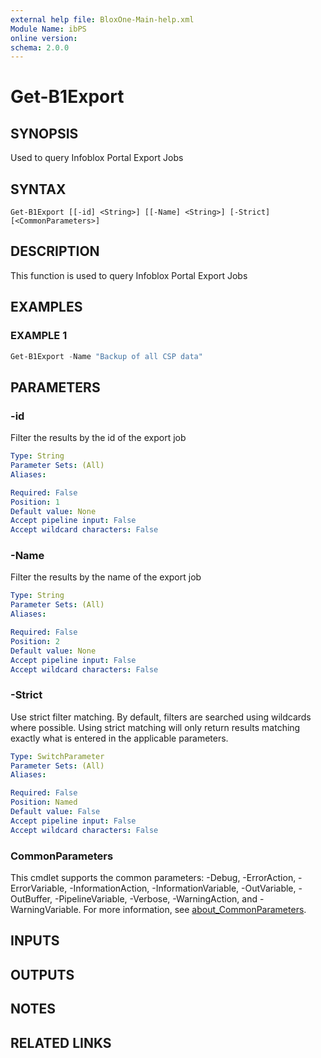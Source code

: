 ```yaml
---
external help file: BloxOne-Main-help.xml
Module Name: ibPS
online version:
schema: 2.0.0
---
```


# Get-B1Export

## SYNOPSIS
Used to query Infoblox Portal Export Jobs

## SYNTAX

```
Get-B1Export [[-id] <String>] [[-Name] <String>] [-Strict] [<CommonParameters>]
```

## DESCRIPTION
This function is used to query Infoblox Portal Export Jobs

## EXAMPLES

### EXAMPLE 1
```powershell
Get-B1Export -Name "Backup of all CSP data"
```

## PARAMETERS

### -id
Filter the results by the id of the export job

```yaml
Type: String
Parameter Sets: (All)
Aliases:

Required: False
Position: 1
Default value: None
Accept pipeline input: False
Accept wildcard characters: False
```

### -Name
Filter the results by the name of the export job

```yaml
Type: String
Parameter Sets: (All)
Aliases:

Required: False
Position: 2
Default value: None
Accept pipeline input: False
Accept wildcard characters: False
```

### -Strict
Use strict filter matching.
By default, filters are searched using wildcards where possible.
Using strict matching will only return results matching exactly what is entered in the applicable parameters.

```yaml
Type: SwitchParameter
Parameter Sets: (All)
Aliases:

Required: False
Position: Named
Default value: False
Accept pipeline input: False
Accept wildcard characters: False
```

### CommonParameters
This cmdlet supports the common parameters: -Debug, -ErrorAction, -ErrorVariable, -InformationAction, -InformationVariable, -OutVariable, -OutBuffer, -PipelineVariable, -Verbose, -WarningAction, and -WarningVariable. For more information, see [about_CommonParameters](http://go.microsoft.com/fwlink/?LinkID=113216).

## INPUTS

## OUTPUTS

## NOTES

## RELATED LINKS
